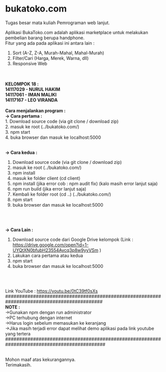 # bukatoko.com
Tugas besar mata kuliah Pemrograman web lanjut.

Aplikasi BukaToko.com adalah aplikasi marketplace untuk melakukan pembelian barang berupa handphone. 
<br>Fitur yang ada pada aplikasi ini antara lain : <br>
  1. Sort (A-Z, Z-A, Murah-Mahal, Mahal-Murah) <br>
  2. Filter/Cari (Harga, Merek, Warna, dll) <br>
  3. Responsive Web
<br>
<br><b>KELOMPOK 18 : <br>
  14117029 - NURUL HAKIM <br>
  14117061 - IMAN MALIKI <br>
  14117167 - LEO VIRANDA <br>
</b>
<br>
<b>Cara menjalankan program :</b>
<br><b>-> Cara pertama :</b>
<br>  1. Download source code (via git clone / download zip)<br>
  2. masuk ke root (../bukatoko.com/)<br>
  3. npm start<br>
  4. buka browser dan masuk ke localhost:5000<br>
  
<br><b>-> Cara kedua :</b>
  1. Download source code (via git clone / download zip)<br>
  2. masuk ke root (../bukatoko.com/)<br>
  3. npm install<br>
  4. masuk ke folder client (cd client)<br>
  5. npm install (jika error cob : npm audit fix) (kalo masih error lanjut saja) <br>
  6. npm run build (jika error lanjut saja)<br>
  7. Kembali ke folder root (cd ..) (../bukatoko.com/)<br>
  8. npm start<br>
  9. buka browser dan masuk ke localhost:5000<br>
<br>

<br><b>-> Cara Lain :</b>
  1. Download source code dari Google Drive kelompok (Link : https://drive.google.com/open?id=1-UYQtXN0bfubH23554Aycq3p8w9yyVSm )<br>
  2. Lakukan cara pertama atau kedua <br>
  3. npm start<br>
  4. buka browser dan masuk ke localhost:5000<br>
<br>

<br>Link YouTube : https://youtu.be/0tC39tf0sXs
  <br>
###########################################################################################
<br><b>NOTE : </b>
  <br>->Gunakan npm dengan run administrator
  <br>->PC terhubung dengan internet
  <br>->Harus login sebelum memasukan ke keranjang
  <br>->Jika masih terjadi error dapat melihat demo aplikasi pada link youtube yang tertera
<br>
############################################################################################

<br> Mohon maaf atas kekurangannya.
<br> Terimakasih.
